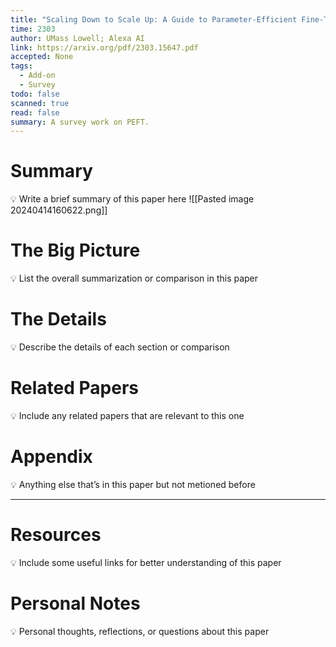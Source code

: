 ```yaml
---
title: "Scaling Down to Scale Up: A Guide to Parameter-Efficient Fine-Tuning"
time: 2303
author: UMass Lowell; Alexa AI
link: https://arxiv.org/pdf/2303.15647.pdf
accepted: None
tags:
  - Add-on
  - Survey
todo: false
scanned: true
read: false
summary: A survey work on PEFT.
---
```

# Summary
💡 Write a brief summary of this paper here
![[Pasted image 20240414160622.png]]
# The Big Picture
💡 List the overall summarization or comparison in this paper

# The Details
💡 Describe the details of each section or comparison

# Related Papers
💡 Include any related papers that are relevant to this one

# Appendix
💡 Anything else that’s in this paper but not metioned before

---
# Resources
💡 Include some useful links for better understanding of this paper

# Personal Notes
💡 Personal thoughts, reflections, or questions about this paper
